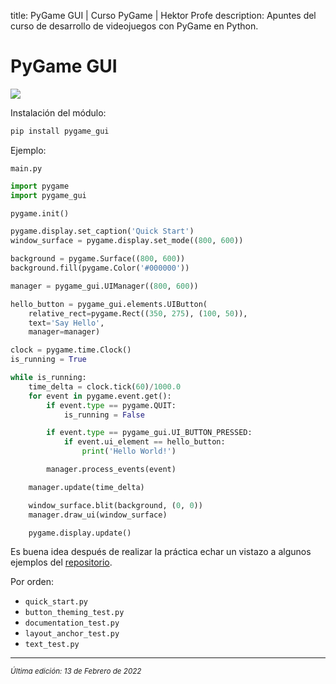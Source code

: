 title: PyGame GUI | Curso PyGame | Hektor Profe
description: Apuntes del curso de desarrollo de videojuegos con PyGame en Python.

# PyGame GUI

![]({{cdn}}/pygame/029.gif)

Instalación del módulo:

```bash
pip install pygame_gui
```

Ejemplo:

`main.py`

```python
import pygame
import pygame_gui

pygame.init()

pygame.display.set_caption('Quick Start')
window_surface = pygame.display.set_mode((800, 600))

background = pygame.Surface((800, 600))
background.fill(pygame.Color('#000000'))

manager = pygame_gui.UIManager((800, 600))

hello_button = pygame_gui.elements.UIButton(
    relative_rect=pygame.Rect((350, 275), (100, 50)),
    text='Say Hello',
    manager=manager)

clock = pygame.time.Clock()
is_running = True

while is_running:
    time_delta = clock.tick(60)/1000.0
    for event in pygame.event.get():
        if event.type == pygame.QUIT:
            is_running = False

        if event.type == pygame_gui.UI_BUTTON_PRESSED:
            if event.ui_element == hello_button:
                print('Hello World!')

        manager.process_events(event)

    manager.update(time_delta)

    window_surface.blit(background, (0, 0))
    manager.draw_ui(window_surface)

    pygame.display.update()
```

Es buena idea después de realizar la práctica echar un vistazo a algunos ejemplos del [repositorio](https://github.com/MyreMylar/pygame_gui_examples).

Por orden:

- `quick_start.py`
- `button_theming_test.py`
- `documentation_test.py`
- `layout_anchor_test.py`
- `text_test.py`

___
<small class="edited"><i>Última edición: 13 de Febrero de 2022</i></small>